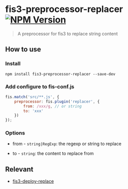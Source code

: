 fis3-preprocessor-replacer [![NPM Version](https://img.shields.io/npm/v/fis3-preprocessor-replacer.svg?style=flat)](https://npmjs.org/package/fis3-preprocessor-replacer)
======
> A preprocessor for fis3 to replace string content

## How to use

### Install

```shell
npm install fis3-preprocessor-replacer --save-dev
```

### Add configure to fis-conf.js

```js
fis.match('src/**.js', {
    preprocessor: fis.plugin('replacer', {
        from: /xxx/g, // or string
        to: 'xxx'
    })
});
```

### Options

* from - `string|RegExp`: the regexp or string to replace

* to - `string`: the content to replace from

## Relevant

* [fis3-deploy-replace](https://github.com/fex-team/fis3-deploy-replace)

